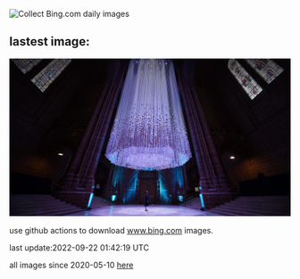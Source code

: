 ![Collect Bing.com daily images](https://github.com/counter2015/bing-daily-images/workflows/Collect%20Bing.com%20daily%20images/badge.svg)
## lastest image:
![](images/PWPeaceDoves.jpg)

use github actions to download www.bing.com images.

last update:2022-09-22 01:42:19 UTC

all images since 2020-05-10 [here](https://github.com/counter2015/bing-daily-images/tree/master/images) 
